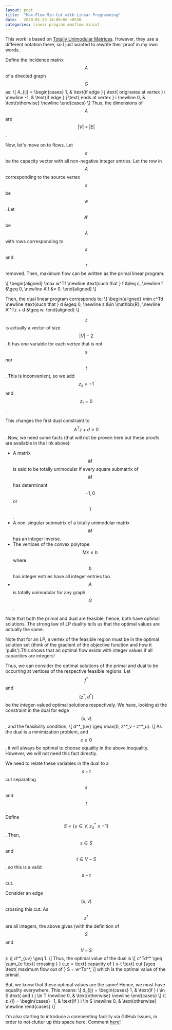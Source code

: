 ```yaml
---
layout: post
title:  "Max-Flow Min-Cut with Linear Programming"
date:   2020-01-23 18:00:00 +0530
categories: linear program maxflow mincut
---
```

This work is based on [Totally Unimodular Matrices](https://theory.stanford.edu/~jvondrak/MATH233B-2017/lec3.pdf). However, they use a different notation there, so I just wanted to rewrite their proof in my own words.

Define the incidence matrix $$A$$ of a directed graph $$G$$ as:
\\[
    A_{ij} =  \begin\{cases\}
        1, & \text{if edge } j  \text{ originates at vertex } i \newline
        -1, & \text{if edge } j \text{ ends at vertex } i \newline
        0, & \text{otherwise} \newline
        \end\{cases\}
 \\]
Thus, the dimensions of $$A$$ are $$\lvert V \rvert \times \lvert E \rvert $$.

Now, let's move on to flows. Let $$c$$ be the capacity vector with all non-negative integer entries.
Let the row in $$A$$ corresponding to the source vertex $$s$$ be $$w$$.  Let $$A'$$ be $$A$$ with rows corresponding to $$s$$ and $$t$$ removed.
Then, maximum flow can be written as the primal linear program:

\\[ 
\begin\{aligned\}
       \max w^Tf \newline
       \text{such that }  f &\leq c, \newline
        f &\geq 0, \newline
       A'f &= 0.
\end\{aligned\}
\\]

Then, the dual linear program corresponds to:
\\[
\begin\{aligned\}
       \min c^Td \newline
       \text{such that } d &\geq 0, \newline
        z &\in \mathbb{R}, \newline
        A'^Tz + d &\geq w.
\end\{aligned\}
\\]

$$z$$ is actually a vector of size $$\lvert V \rvert  - 2$$. It has one variable for each vertex that is not $$s$$ nor $$t$$. This is inconvenient, so we add $$z_s = -1$$ and $$z_t = 0$$.

This changes the first dual constraint to $$A^Tz + d \geq 0$$. 
Now, we need some facts (that will not be proven here but these proofs are available in the link above):
* A matrix $$M$$ is said to be totally unimodular if every square submatrix of $$M$$ has determinant $$-1, 0$$ or $$1$$.
* A non-singular submatrix of a totally unimodular matrix $$M$$ has an integer inverse.
* The vertices of the convex polytope $$Mx \leq b$$ where $$b$$ has integer entries have all integer entries too.
* $$A$$ is totally unimodular for any graph $$G$$.

Note that both the primal and dual are feasible, hence, both have optimal solutions. The strong law of LP duality tells us that the optimal values are actually the same. 

Note that for an LP, a vertex of the feasible region must be in the optimal solution set (think of the gradient of the objective function and how it 'pulls').This shows that an optimal flow exists with integer values if all capacities are integers!

Thus, we can consider the optimal solutions of the primal and dual to be occurring at vertices of the respective feasible regions. Let $$f^*$$ and $$(z^*, d^*)$$ be the integer-valued optimal solutions respectively.
We have, looking at the constraint in the dual for edge $$(u, v)$$, and the feasibility condition,
\\[ 
d^\*\_{uv} \geq \max(0, z^\*\_v - z^\*\_u).
\\]
As the dual is a minimization problem, and $$c \geq 0$$, it will always be optimal to choose equality in the above inequality. However, we will not need this fact directly.

We need to relate these variables in the dual to a $$s-t$$ cut separating $$s$$ and $$t$$.  
Define $$S = \{ u \in V, z^*_u \leq -1\}$$. Then, $$s \in S$$ and $$t \in V - S$$, so this is a valid $$s-t$$ cut.

Consider an edge $$(u, v)$$ crossing this cut. As $$z^*$$ are all integers, the above gives (with the definition of $$S$$ and $$V - S$$):
\\[
d^\*\_{uv} \geq 1.
\\] 
Thus, the optimal value of the dual is 
\\[
c^Td^\* \geq \sum_{e \text{ crossing } } c_e = \text{ capacity of } s-t \text{ cut }\geq \text{ maximum flow out of } S = w^Tx^\*,
\\]
which is the optimal value of the primal.

But, we know that these optimal values are the same! Hence, we must have equality everywhere. This means:
\\[
    d\_{ij} =  \begin{cases}
        1, & \text{if  }  i \in S \text{ and } j \in T \newline
        0, & \text{otherwise} \newline
        \end{cases}
\\]
\\[
 z\_{i} =  \begin{cases}
        -1, & \text{if  }  i \in S \newline
        0, & \text{otherwise} \newline
        \end{cases}
\\]

I'm also starting to introduce a commenting facility via GitHub Issues, in order to not clutter up this space here. Comment [here](https://github.com/simple-complexities/simple-complexities.github.io/issues/9)!